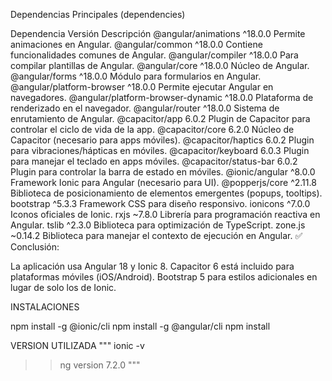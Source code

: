Dependencias Principales (dependencies)

Dependencia	Versión	Descripción
@angular/animations	^18.0.0	Permite animaciones en Angular.
@angular/common	^18.0.0	Contiene funcionalidades comunes de Angular.
@angular/compiler	^18.0.0	Para compilar plantillas de Angular.
@angular/core	^18.0.0	Núcleo de Angular.
@angular/forms	^18.0.0	Módulo para formularios en Angular.
@angular/platform-browser	^18.0.0	Permite ejecutar Angular en navegadores.
@angular/platform-browser-dynamic	^18.0.0	Plataforma de renderizado en el navegador.
@angular/router	^18.0.0	Sistema de enrutamiento de Angular.
@capacitor/app	6.0.2	Plugin de Capacitor para controlar el ciclo de vida de la app.
@capacitor/core	6.2.0	Núcleo de Capacitor (necesario para apps móviles).
@capacitor/haptics	6.0.2	Plugin para vibraciones/hápticas en móviles.
@capacitor/keyboard	6.0.3	Plugin para manejar el teclado en apps móviles.
@capacitor/status-bar	6.0.2	Plugin para controlar la barra de estado en móviles.
@ionic/angular	^8.0.0	Framework Ionic para Angular (necesario para UI).
@popperjs/core	^2.11.8	Biblioteca de posicionamiento de elementos emergentes (popups, tooltips).
bootstrap	^5.3.3	Framework CSS para diseño responsivo.
ionicons	^7.0.0	Iconos oficiales de Ionic.
rxjs	~7.8.0	Librería para programación reactiva en Angular.
tslib	^2.3.0	Biblioteca para optimización de TypeScript.
zone.js	~0.14.2	Biblioteca para manejar el contexto de ejecución en Angular.
✅ Conclusión:

La aplicación usa Angular 18 y Ionic 8.
Capacitor 6 está incluido para plataformas móviles (iOS/Android).
Bootstrap 5 para estilos adicionales en lugar de solo los de Ionic.

INSTALACIONES

npm install -g @ionic/cli
npm install -g @angular/cli
npm install

VERSION UTILIZADA
""" ionic -v
>> ng version
7.2.0 """


